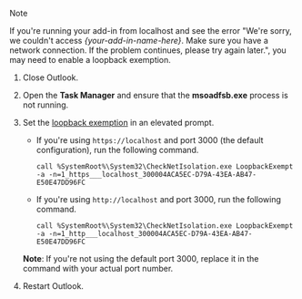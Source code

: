 > [!NOTE]
> If you're running your add-in from localhost and see the error "We're sorry, we couldn't access *{your-add-in-name-here}*. Make sure you have a network connection. If the problem continues, please try again later.", you may need to enable a loopback exemption.
>
> 1. Close Outlook.
> 1. Open the **Task Manager** and ensure that the **msoadfsb.exe** process is not running.
> 1. Set the [loopback exemption](/previous-versions/windows/apps/hh780593(v=win.10)?redirectedfrom=MSDN) in an elevated prompt.
>     - If you're using `https://localhost` and port 3000 (the default configuration), run the following command.
>
>        ```command&nbsp;line
>        call %SystemRoot%\System32\CheckNetIsolation.exe LoopbackExempt -a -n=1_https___localhost_300004ACA5EC-D79A-43EA-AB47-E50E47DD96FC
>        ```
>     - If you're using `http://localhost` and port 3000, run the following command.
>
>        ```command&nbsp;line
>        call %SystemRoot%\System32\CheckNetIsolation.exe LoopbackExempt -a -n=1_http___localhost_300004ACA5EC-D79A-43EA-AB47-E50E47DD96FC
>        ```
>
>      **Note**: If you're not using the default port 3000, replace it in the command with your actual port number.
> 1. Restart Outlook.
